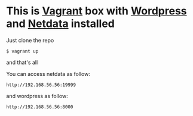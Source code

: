 # This is [Vagrant](https://www.vagrantup.com/) box with [Wordpress](https://wordpress.com/) and [Netdata](https://github.com/netdata/netdata) installed

Just clone the repo
```
$ vagrant up
```
and that's all

You can access netdata as follow:

```
http://192.168.56.56:19999
```
and wordpress as follow:
```
http://192.168.56.56:8000
